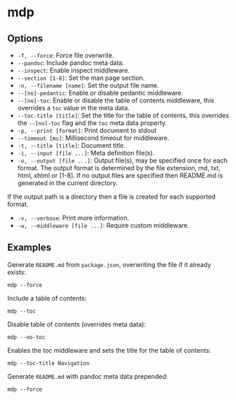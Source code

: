 mdp
===

## Options

* `-f, --force`: Force file overwrite.
* `--pandoc`: Include pandoc meta data.
* `--inspect`: Enable inspect middleware.
* `--section [1-8]`: Set the man page section.
* `-n, --filename [name]`: Set the output file name.
* `--[no]-pedantic`: Enable or disable pedantic middleware.
* `--[no]-toc`: Enable or disable the table of contents middleware, this overrides a `toc` value in the meta data.
* `--toc-title [title]`: Set the title for the table of contents, this overrides the `--[no]-toc` flag and the `toc` meta data property.
* `-p, --print [format]`: Print document to stdout
* `--timeout [ms]`: Millisecond timeout for middleware.
* `-t, --title [title]`: Document title.
* `-i, --input [file ...]`: Meta definition file(s).
* `-o, --output [file ...]`: Output file(s), may be specified once for each format. The output format is determined by the file extension, md, txt, html, xhtml or [1-8]. If no output files are specified then README.md is generated in the current directory.

If the output path is a directory then a file is created for each supported format.
* `-v, --verbose`: Print more information.
* `-w, --middleware [file ...]`: Require custom middleware.

## Examples

Generate `README.md` from `package.json`, overwriting the file if it already exists:

```
mdp --force
```

Include a table of contents:

```
mdp --toc
```

Disable table of contents (overrides meta data):

```
mdp --no-toc
```

Enables the toc middleware and sets the title for the table of contents:

```
mdp --toc-title Navigation
```

Generate `README.md` with pandoc meta data prepended:

```
mdp --force
```
